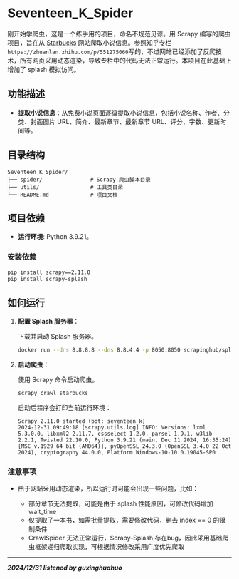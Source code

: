 # Seventeen_K_Spider

刚开始学爬虫，这是一个练手用的项目，命名不规范见谅。用 Scrapy 编写的爬虫项目，旨在从 [Starbucks](https://www.17k.com/all/book/2_0_0_0_3_0_1_0_1.html) 网站爬取小说信息。参照知乎专栏`https://zhuanlan.zhihu.com/p/551275060`写的，不过网站已经添加了反爬技术，所有网页采用动态渲染，导致专栏中的代码无法正常运行。本项目在此基础上增加了 splash 模拟访问。

## 功能描述

- **提取小说信息**：从免费小说页面逐级提取小说信息，包括小说名称、作者、分类、封面图片 URL、简介、最新章节、最新章节 URL、评分、字数、更新时间等。

## 目录结构

```
Seventeen_K_Spider/
├── spider/               # Scrapy 爬虫脚本目录
├── utils/                # 工具类目录
└── README.md             # 项目文档
```

## 项目依赖

- **运行环境**: Python 3.9.21。

### 安装依赖

   ```bash
   pip install scrapy==2.11.0
   pip install scrapy-splash
   ```

## 如何运行

1. **配置 Splash 服务器**：

   下载并启动 Splash 服务器。

   ```bash
   docker run --dns 8.8.8.8 --dns 8.8.4.4 -p 8050:8050 scrapinghub/splash
   ```

2. **启动爬虫**：

   使用 Scrapy 命令启动爬虫。

   ```bash
   scrapy crawl starbucks 
   ```
   
   启动后程序会打印当前运行环境：
   ```
   Scrapy 2.11.0 started (bot: seventeen_k)
   2024-12-31 09:49:18 [scrapy.utils.log] INFO: Versions: lxml 5.3.0.0, libxml2 2.11.7, cssselect 1.2.0, parsel 1.9.1, w3lib 2.2.1, Twisted 22.10.0, Python 3.9.21 (main, Dec 11 2024, 16:35:24) [MSC v.1929 64 bit (AMD64)], pyOpenSSL 24.3.0 (OpenSSL 3.4.0 22 Oct 2024), cryptography 44.0.0, Platform Windows-10-10.0.19045-SP0
   ```

### 注意事项

- 由于网站采用动态渲染，所以运行时可能会出现一些问题，比如：

  - 部分章节无法提取，可能是由于 splash 性能原因，可修改代码增加 wait_time 
  - 仅提取了一本书，如需批量提取，需要修改代码，删去 index == 0 的限制条件
  - CrawlSpider 无法正常运行，Scrapy-Splash 存在bug，因此采用基础爬虫框架递归爬取实现，可根据情况修改采用广度优先爬取

---

***2024/12/31 listened by guxinghuahuo***